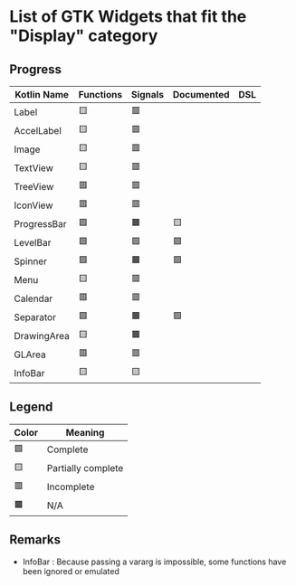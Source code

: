# List of GTK Widgets that fit the "Display" category

## Progress
| Kotlin Name         | Functions | Signals   | Documented    | DSL |
| ------------------- | --------- | --------- | ------------- | --- |
| Label         | 🟨 | 🟥 |
| AccelLabel    | 🟨 | 🟥 |
| Image         | 🟨 | 🟥 |
| TextView      | 🟨 | 🟥 |
| TreeView      | 🟥 | 🟥 |
| IconView      | 🟥 | 🟥 |
| ProgressBar   | 🟩 | 🟫 | 🟨 
| LevelBar      | 🟩 | 🟩 | 🟩
| Spinner       | 🟩 | 🟫 | 🟩
| Menu          | 🟨 | 🟥 |
| Calendar      | 🟥 | 🟥 |
| Separator     | 🟩 | 🟫 | 🟩
| DrawingArea   | 🟨 | 🟫 |
| GLArea        | 🟥 | 🟥 |
| InfoBar       | 🟨 | 🟨 |

## Legend
| Color | Meaning             |
| ----- | ------------------- |
| 🟩    | Complete            |
| 🟨    | Partially complete  |
| 🟥    | Incomplete          |
| 🟫    | N/A                 |

## Remarks
- InfoBar : Because passing a vararg is impossible, some functions have been ignored or emulated
